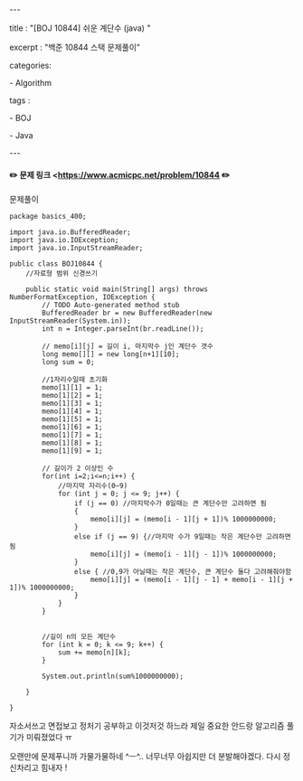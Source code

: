 \---

title : "[BOJ 10844] 쉬운 계단수 (java) "

excerpt : "백준 10844 스택 문제풀이"



categories:

 \- Algorithm

tags :

 \- BOJ 

 \- Java

\---

#### :pencil2: 문제 링크 <https://www.acmicpc.net/problem/10844 :pencil2:



문제풀이

~~~
package basics_400;

import java.io.BufferedReader;
import java.io.IOException;
import java.io.InputStreamReader;

public class BOJ10844 {
	//자료형 범위 신경쓰기 

	public static void main(String[] args) throws NumberFormatException, IOException {
		// TODO Auto-generated method stub
		BufferedReader br = new BufferedReader(new InputStreamReader(System.in));
		int n = Integer.parseInt(br.readLine());

		// memo[i][j] = 길이 i, 마지막수 j인 계단수 갯수
		long memo[][] = new long[n+1][10];
		long sum = 0;

		//1자리수일때 초기화 
		memo[1][1] = 1;
		memo[1][2] = 1;
		memo[1][3] = 1;
		memo[1][4] = 1;
		memo[1][5] = 1;
		memo[1][6] = 1;
		memo[1][7] = 1;
		memo[1][8] = 1;
		memo[1][9] = 1;

		// 길이가 2 이상인 수
		for(int i=2;i<=n;i++) {
			//마지막 자리수(0~9)
			for (int j = 0; j <= 9; j++) {
				if (j == 0) //마지막수가 0일때는 큰 계단수만 고려하면 됨 
				{
					memo[i][j] = (memo[i - 1][j + 1])% 1000000000;	
				}
				else if (j == 9) {//마지막 수가 9일때는 작은 계단수만 고려하면 됨 
					memo[i][j] = (memo[i - 1][j - 1])% 1000000000;
				}
				else { //0,9가 아닐때는 작은 계단수, 큰 계단수 둘다 고려해줘야함 
					memo[i][j] = (memo[i - 1][j - 1] + memo[i - 1][j + 1])% 1000000000;
				}
			}
		}

		
		//길이 n의 모든 계단수 
		for (int k = 0; k <= 9; k++) {
			sum += memo[n][k];
		}
		
		System.out.println(sum%1000000000);

	}

}

~~~

자소서쓰고 면접보고 정처기 공부하고 이것저것 하느라 제일 중요한 안드랑 알고리즘 풀기가 미뤄졌었다 ㅠ

오랜만에 문제푸니까 가물가물하네 ^ㅡ^.. 너무너무 아쉽지만 더 분발해야겠다. 다시 정신차리고 힘내자 !

